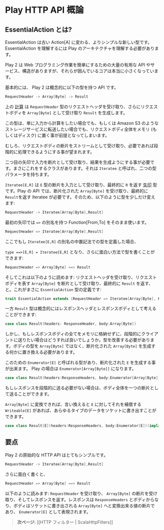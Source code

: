 <!-- translated -->
<!--
# Introduction to Play HTTP API
-->
# Play HTTP API 概論

<!--
## What is EssentialAction?
-->
## EssentialAction とは?

<!--
The EssentialAction is the new simpler type replacing the old Action[A]. To understand EssentialAction we need to understand the Play architecture.
-->
EssentialAction は古い Action[A] に変わる、よりシンプルな新しい型です。 EssentialAction を理解するには Play のアーキテクチャを理解する必要があります。

<!--
The core of Play2 is really small, surrounded by a fair amount of useful APIs, services and structure to make Web Programming tasks easier.
-->
Play 2 は Web プログラミング作業を簡単にするための大量の有用な API やサービス、構造がありますが、それらが囲んでいるコアは本当に小さくなっています。

<!--
Basically, Play2 is an API that abstractly have the following type:
-->
基本的には、 Play 2 は概念的に以下の型を持つ API です。

```scala
RequestHeader -> Array[Byte] -> Result 
```

<!--
The above [computation](http://www.haskell.org/arrows/) takes the request header `RequestHeader`, then takes the request body as `Array[Byte]` and produces a `Result`.
-->
上の [計算](http://www.haskell.org/arrows/) は `RequestHeader` 型のリクエストヘッダを受け取り、さらにリクエストボディを `Array[Byte]` として受け取り `Result` を生成します。

<!--
Now this type presumes putting request body entirely into memory (or disk), even if you only want to compute a value out of it, or better forward it to a storage service like Amazon S3.
-->
この型は、単に入力から計算をしたい場合でも、もしくは Amazon S3 のようなストレージサービスに転送したい場合でも、リクエストボディ全体をメモリ (もしくはディスク) に置く事が前提となってしまいます。

<!--
We rather want to receive request body chunks as a stream and be able to process them progressively if necessary.
-->
むしろ、リクエストボディの断片をストリームとして受け取り、必要であれば段階的に処理できるようにする事が望まれます。

<!--
What we need to change is the second arrow to make it receive its input in chunks and eventually produce a result. There is a type that does exactly this, it is called `Iteratee` and takes two type parameters.
-->
二つ目の矢印で入力を断片として受け取り、結果を生成ようにする事が必要です。まさにこれをするクラスがあります。それは `Iteratee` と呼ばれ、二つの型パラメータを持ちます。

<!--
`Iteratee[E,R]` is a type of [arrow](http://www.haskell.org/arrows/) that will take its input in chunks of type `E` and eventually return `R`. For our API we need an Iteratee that takes chunks of `Array[Byte]` and eventually return a `Result`. So we slightly modify the type to be:
-->
`Iteratee[E,R]` は `E` 型の断片を入力として受け取り、最終的に `R` を返す [矢印](http://www.haskell.org/arrows/) 型です。Play の API では、断片化された `Array[Byte]` を受け取り、最終的に `Result`を返す Iteratee が必要です。そのため、以下のように型を少しだけ変えます:

```scala
RequestHeader -> Iteratee[Array[Byte],Result]
```

<!--
For the first arrow, we are simply using the Function[From,To] which could be type aliased with `=>`:
-->
最初の矢印では `=>` の別名を持つ Function[From,To] をそのまま使います。

```scala
RequestHeader => Iteratee[Array[Byte],Result]
```

<!--
Now if I define an infix type alias for `Iteratee[E,R]`:
-->
ここでもし `Iteratee[E,R]` の別名の中置記法での型を定義した場合、

<!--
`type ==>[E,R] = Iteratee[E,R]` then I can write the type in a funnier way:
-->
`type ==>[E,R] = Iteratee[E,R]` となり、さらに面白い方法で型を書くことができます:

```scala
RequestHeader => Array[Byte] ==> Result
```

<!--
And this should read as: Take the request headers, take chunks of `Array[Byte]` which represent the request body and eventually return a `Result`. This exactly how the `EssentialAction` type is defined:
-->
そしてこれは以下のように読めます: リクエストヘッダを受け取り、リクエストボディを表す `Array[Byte]` を断片として受け取り、最終的に `Result` を返す、と。これがまさに `EssentialAction` 型の定義です:

```scala
trait EssentialAction extends (RequestHeader => Iteratee[Array[Byte], Result])
```

<!--
The `Result` type, on the other hand, can be abstractly thought of as the response headers and the body of the response:
-->
一方 `Result` 型は概念的にはレスポンスヘッダとレスポンスボディとして考えることができます:

```scala
case class Result(headers: ResponseHeader, body:Array[Byte])
```

<!--
But, what if we want to send the response body progressively to the client without filling it entirely into memory. We need to improve our type. We need to replace the body type from an `Array[Byte]` to something that produces chunks of `Array[Byte]`. 
-->
しかし、もしレスポンスボディの全てをメモリに格納せずに、段階的にクライアントに送りたい場合はどうすれば良いでしょうか。型を改善する必要があります。ボディの型を `Array[Byte]` ではなく、断片化された `Array[Byte]` を生成する何かに置き換える必要があります。

<!--
We already have a type for this and is called `Enumerator[E]` which means that it is capable of producing chunks of `E`, in our case `Enumerator[Array[Byte]]`: 
-->
このための `Enumerator[E]` と呼ばれる型があり、断片化された `E` を生成する事が出来ます。 Play の場合は `Enumerator[Array[Byte]]` になります。

```scala
case class Result(headers:ResponseHeaders, body:Enumerator[Array[Byte]])
```

<!--
If we don't have to send the response progressively we still can send the entire body as a single chunk.
-->
もしレスポンスを段階的に送る必要がない場合は、ボディ全体を一つの断片として送ることができます。

<!--
We can stream and write any type of data to socket as long as it is convertible to an `Array[Byte]`, that is what `Writeable[E]` insures for a given type 'E':
-->
`Array[Byte]` に変換できれば、言い換えると `E` に対してそれを補償する `Writeable[E]` があれば、あらゆるタイプのデータをソケットに書き出すことができます。

```scala
case class Result[E](headers:ResponseHeaders, body:Enumerator[E])(implicit writeable:Writeable[E])
```

<!--
## Bottom Line
-->
## 要点

<!--
The essential Play2 HTTP API is quite simple:
-->
Play 2 の原始的な HTTP API はとてもシンプルです。

```scala
RequestHeader -> Iteratee[Array[Byte],Result]
```
<!--
or the funnier
-->
さらに面白く書くと、

```scala
RequestHeader => Array[Byte] ==> Result
```

<!--
Which reads as the following: Take the `RequestHeader` then take chunks of `Array[Byte]` and return a response. A response consists of `ResponseHeaders` and a body which is chunks of values convertible to `Array[Byte]` to be written to the socket represented in the `Enumerator[E]` type.
-->
以下のように読みます: `RequestHeader` を受け取り、 `Array[Byte]` の断片を受け取り、そしてレスポンスを返す。レスポンスは `ResponseHeaders` とボディからなり、ボディはソケットに書き出される `Array[Byte]` へと変換出来る値の断片であり、 `Enumerator[E]` として表現されます。

<!--
> **Next:** [[HTTP Filters | ScalaHttpFilters]]
-->
> **次ページ:** [[HTTP フィルター | ScalaHttpFilters]]
